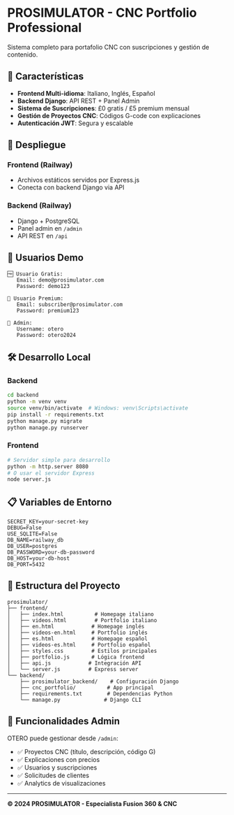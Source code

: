 # PROSIMULATOR - CNC Portfolio Professional

Sistema completo para portafolio CNC con suscripciones y gestión de contenido.

## 🎯 Características

- **Frontend Multi-idioma**: Italiano, Inglés, Español
- **Backend Django**: API REST + Panel Admin
- **Sistema de Suscripciones**: £0 gratis / £5 premium mensual
- **Gestión de Proyectos CNC**: Códigos G-code con explicaciones
- **Autenticación JWT**: Segura y escalable

## 🚀 Despliegue

### Frontend (Railway)
- Archivos estáticos servidos por Express.js
- Conecta con backend Django via API

### Backend (Railway)
- Django + PostgreSQL
- Panel admin en `/admin`
- API REST en `/api`

## 👥 Usuarios Demo

```
🆓 Usuario Gratis:
   Email: demo@prosimulator.com
   Password: demo123

💎 Usuario Premium:
   Email: subscriber@prosimulator.com
   Password: premium123

🔧 Admin:
   Username: otero
   Password: otero2024
```

## 🛠️ Desarrollo Local

### Backend
```bash
cd backend
python -m venv venv
source venv/bin/activate  # Windows: venv\Scripts\activate
pip install -r requirements.txt
python manage.py migrate
python manage.py runserver
```

### Frontend
```bash
# Servidor simple para desarrollo
python -m http.server 8080
# O usar el servidor Express
node server.js
```

## 📋 Variables de Entorno

```env
SECRET_KEY=your-secret-key
DEBUG=False
USE_SQLITE=False
DB_NAME=railway_db
DB_USER=postgres
DB_PASSWORD=your-db-password
DB_HOST=your-db-host
DB_PORT=5432
```

## 🎯 Estructura del Proyecto

```
prosimulator/
├── frontend/
│   ├── index.html          # Homepage italiano
│   ├── videos.html         # Portfolio italiano
│   ├── en.html            # Homepage inglés
│   ├── videos-en.html     # Portfolio inglés  
│   ├── es.html            # Homepage español
│   ├── videos-es.html     # Portfolio español
│   ├── styles.css         # Estilos principales
│   ├── portfolio.js       # Lógica frontend
│   ├── api.js            # Integración API
│   └── server.js         # Express server
└── backend/
    ├── prosimulator_backend/    # Configuración Django
    ├── cnc_portfolio/          # App principal
    ├── requirements.txt        # Dependencias Python
    └── manage.py              # Django CLI
```

## 🔧 Funcionalidades Admin

OTERO puede gestionar desde `/admin`:
- ✅ Proyectos CNC (título, descripción, código G)
- ✅ Explicaciones con precios
- ✅ Usuarios y suscripciones
- ✅ Solicitudes de clientes
- ✅ Analytics de visualizaciones

---

**© 2024 PROSIMULATOR - Especialista Fusion 360 & CNC**
